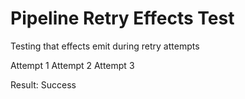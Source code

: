 # Pipeline Retry Effects Test

Testing that effects emit during retry attempts

Attempt 1
Attempt 2
Attempt 3

Result: Success